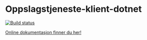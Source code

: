 # Oppslagstjeneste-klient-dotnet
[![Build status](https://ci.appveyor.com/api/projects/status/lddp0g47vbmig3n5/branch/master?svg=true)](https://ci.appveyor.com/project/difi/oppslagstjeneste-klient-dotnet/branch/master)

[Online dokumentasjon finner du her!](http://difi.github.io/oppslagstjeneste-klient-dotnet)
